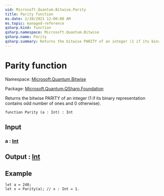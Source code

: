 ```yaml
---
uid: Microsoft.Quantum.Bitwise.Parity
title: Parity function
ms.date: 2/10/2021 12:00:00 AM
ms.topic: managed-reference
qsharp.kind: function
qsharp.namespace: Microsoft.Quantum.Bitwise
qsharp.name: Parity
qsharp.summary: Returns the bitwise PARITY of an integer (1 if its binary representation contains odd number of ones and 0 otherwise).
---
```


# Parity function

Namespace: [Microsoft.Quantum.Bitwise](xref:Microsoft.Quantum.Bitwise)

Package: [Microsoft.Quantum.QSharp.Foundation](https://nuget.org/packages/Microsoft.Quantum.QSharp.Foundation)


Returns the bitwise PARITY of an integer (1 if its binary representation contains odd number of ones and 0 otherwise).

```qsharp
function Parity (a : Int) : Int
```


## Input

### a : [Int](xref:microsoft.quantum.lang-ref.int)





## Output : [Int](xref:microsoft.quantum.lang-ref.int)



## Example

```qsharplet a = 248;let x = Parity(a); // x : Int = 1.```
